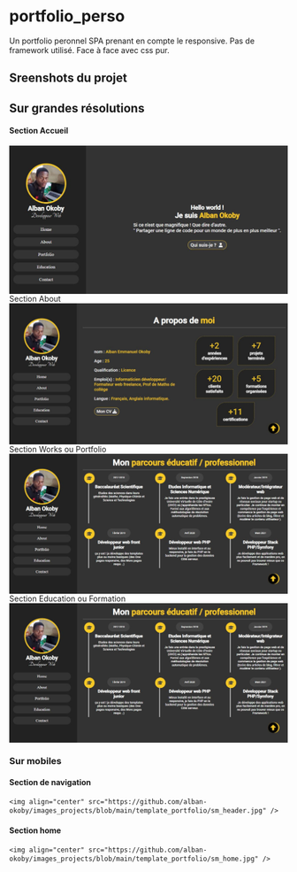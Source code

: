 # portfolio_perso
 
 Un portfolio peronnel SPA prenant en compte le responsive. 
 Pas de framework utilisé. Face à face avec css pur.
 
 ## Sreenshots du projet
 
 ## Sur grandes résolutions
#### Section Accueil 
   <img align="center" src="https://github.com/alban-okoby/images_projects/blob/main/template_portfolio/home.JPG" />
Section About 
   <img align="center" src="https://github.com/alban-okoby/images_projects/blob/main/template_portfolio/about.JPG" />
Section Works ou Portfolio
   <img align="center" src="https://github.com/alban-okoby/images_projects/blob/main/template_portfolio/portfolio.JPG" />
 Section Education ou Formation
   <img align="center" src="https://github.com/alban-okoby/images_projects/blob/main/template_portfolio/education.JPG" />
   
### Sur mobiles
#### Section de navigation
    <img align="center" src="https://github.com/alban-okoby/images_projects/blob/main/template_portfolio/sm_header.jpg" />
#### Section home
    <img align="center" src="https://github.com/alban-okoby/images_projects/blob/main/template_portfolio/sm_home.jpg" />

